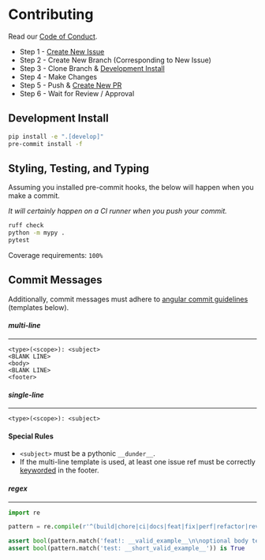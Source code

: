 Contributing
============

Read our [Code of Conduct](https://github.com/dan1hc/fgr/blob/main/CODE_OF_CONDUCT.md).

* Step 1 - [Create New Issue](https://github.com/dan1hc/fgr/issues/new)
* Step 2 - Create New Branch (Corresponding to New Issue)
* Step 3 - Clone Branch & [Development Install](#development-install)
* Step 4 - Make Changes
* Step 5 - Push & [Create New PR](https://github.com/dan1hc/fgr/pulls)
* Step 6 - Wait for Review / Approval

Development Install
-------------------

```bash
pip install -e ".[develop]"
pre-commit install -f
```

Styling, Testing, and Typing
----------------------------

Assuming you installed pre-commit hooks, the below will happen when you make a commit.

*It will certainly happen on a CI runner when you push your commit.*

```bash
ruff check
python -m mypy .
pytest
```

Coverage requirements: `100%`

Commit Messages
---------------

Additionally, commit messages must adhere to [angular commit guidelines](https://github.com/angular/angular.js/blob/master/DEVELOPERS.md#commits) (templates below).

#### _multi-line_

---

```
<type>(<scope>): <subject>
<BLANK LINE>
<body>
<BLANK LINE>
<footer>
```

#### _single-line_

---

```
<type>(<scope>): <subject>
```

#### Special Rules

* `<subject>` must be a pythonic `__dunder__`.
* If the multi-line template is used, at least one issue ref must be correctly [keyworded](https://docs.github.com/en/get-started/writing-on-github/working-with-advanced-formatting/using-keywords-in-issues-and-pull-requests) in the footer.


#### _regex_

---

```py
import re

pattern = re.compile(r'^(build|chore|ci|docs|feat|fix|perf|refactor|revert|style|test)(\(\w+\))?((?=:\s)|(?=!:\s))?(!)?(:\s\_\_.*\_\_)($|( *\n\n)(.+)?(\n\n)((resolve[ds]? \#\d+|fix(ed|es)? \#\d+|close[ds]? \#\d+)(, )?)+$)')

assert bool(pattern.match('feat!: __valid_example__\n\noptional body text\n\ncloses #1, resolve #2')) is True
assert bool(pattern.match('test: __short_valid_example__')) is True

```
